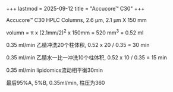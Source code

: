 +++
lastmod = 2025-09-12
title = "Accucore™ C30"
+++

Accucore™ C30 HPLC Columns, 2.6 μm, 2.1 μm X 150 mm  

volumn = π x (2.1mm/2)<sup>2</sup> x 150mm = 520 mm<sup>3</sup> = 0.52 ml  

0.35 ml/min 乙腈冲洗20个柱体积, 0.52 x 20 / 0.35 = 30 min  

0.35 ml/min 乙腈水一比一冲洗10个柱体积, 0.52 x 10 / 0.35 = 15 min  

0.35 ml/min lipidomics流动相平衡30min  

最后95%A, 5%B, 0.35ml/min, 柱压为360  

